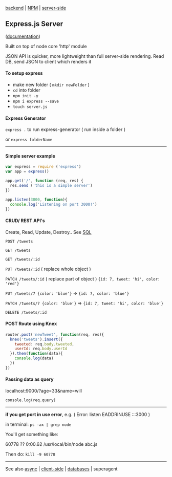 [backend](../backend.md) | [NPM](npm.md) | [server-side](../server-side.md)


## Express.js Server

([documentation](http://expressjs.com/))

Built on top of node core 'http' module

JSON API is quicker, more lightweight than full server-side rendering.
Read DB, send JSON to client which renders it

#### To setup express
* make new folder ( `mkdir newFolder` )
* `cd` into folder
* `npm init -y`
* `npm i express --save`
* `touch server.js`

#### Express Generator
`express .` to run express-generator ( run inside a folder )

or `express folderName`

---

#### Simple server example
```javascript
var express = require ('express')
var app = express()

app.get('/', function (req, res) {
  res.send ('this is a simple server')
})

app.listen(3000, function){
  console.log('Listening on port 3000!')
})
```

#### CRUD/ REST API's
Create, Read, Update, Destroy.. See [SQL](../SQL.md)

`POST /tweets`

`GET /tweets`

`GET /tweets/:id`

`PUT /tweets/:id` ( replace whole object )

`PATCH /tweets/:id` ( replace part of object ) `{id: 7, tweet: 'hi', color: 'red'}`

`PUT /tweets/7 {color: 'blue'}` => `{id: 7, color: 'blue'}`

`PATCH /tweets/7 {color: 'blue'}` =>  `{id: 7, tweet: 'hi', color: 'blue'}`

`DELETE /tweets/:id`

#### POST Route using Knex
```javascript
router.post('newTweet', function(req, res){
  knex('tweets').insert({
    tweeted: req.body.tweeted,
    userId: req.body.userId
  }).then(function(data){
    console.log(data)
  })
})
```

#### Passing data as query

localhost:9000/?age=33&name=will

`console.log(req.query)`

---

**if you get port in use error**, e.g. ( Error: listen EADDRINUSE :::3000 )

in terminal: `ps -ax | grep node`

You'll get something like:

60778 ??         0:00.62 /usr/local/bin/node abc.js

Then do: `kill -9 60778`

---


See also [async](../async.md) | [client-side](../client-side.md) |  [databases](../databases.md) | superagent
